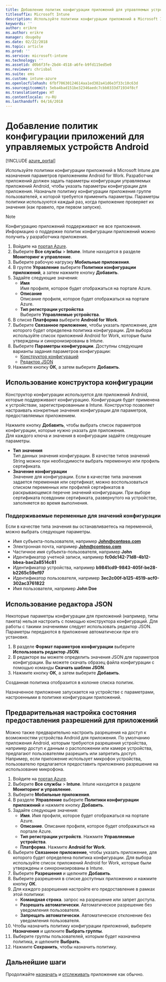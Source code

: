 ```yaml
---
title: Добавление политик конфигурации приложений для управляемых устройств Android
titlesuffix: Microsoft Intune
description: Используйте политики конфигурации приложений в Microsoft Intune для назначения параметров, когда пользователи запускают приложение Android for Work.
keywords: ''
author: erikre
ms.author: erikre
manager: dougeby
ms.date: 02/22/2018
ms.topic: article
ms.prod: ''
ms.service: microsoft-intune
ms.technology: ''
ms.assetid: d0b6f3fe-2bd4-4518-a6fe-b9fd115ed5e0
ms.reviewer: chrisbal
ms.suite: ems
ms.custom: intune-azure
ms.openlocfilehash: 6fbf70630124614aa1ed302a41d6e3f33c10c63d
ms.sourcegitcommit: 5eba4bad151be32346aedc7cbb0333d71934f8cf
ms.translationtype: HT
ms.contentlocale: ru-RU
ms.lasthandoff: 04/16/2018
---
```

# <a name="add-app-configuration-policies-for-managed-android-devices"></a>Добавление политик конфигурации приложений для управляемых устройств Android

[!INCLUDE [azure_portal](./includes/azure_portal.md)]

Используйте политики конфигурации приложений в Microsoft Intune для назначения параметров приложениям Android for Work. Разработчик приложений должен задать параметры конфигурации управляемых приложений Android, чтобы указать параметры конфигурации для приложения. Назначьте политику конфигурации приложения группе пользователей, к которой требуется применить параметры.  Параметры политики используются каждый раз, когда приложение проверяет их значения (как правило, при первом запуске).

> [!Note]  
> Конфигурацию приложений поддерживают не все приложения. Информацию о поддержке политик конфигурации приложений можно получить у разработчика приложения.

1. Войдите на [портал Azure](https://portal.azure.com).
2. Выберите **Все службы** > **Intune**. Intune находится в разделе **Мониторинг и управление**.
3. Выберите рабочую нагрузку **Мобильные приложения**.
4. В группе **Управление** выберите **Политики конфигурации приложений**, а затем нажмите кнопку **Добавить**.
5. Задайте следующие значения:
    - **Имя**  
      Имя профиля, которое будет отображаться на портале Azure.
    - **Описание**  
      Описание профиля, которое будет отображаться на портале Azure.
    - **Тип регистрации устройства**  
      Выберите **Управляемые устройства**.
6. В списке **Платформа** выберите **Android for Work**.
7. Выберите **Связанное приложение**, чтобы указать приложение, для которого будет определена политика конфигурации. Для выбора используйте список приложений Android for Work, которые были утверждены и синхронизированы в Intune.
8. Выберите **Параметры конфигурации**. Доступны следующие варианты задания параметров конфигурации:
    - [Конструктор конфигураций](#Use-the-configuration-designer)
    - [Редактор JSON](#Enter-the-JSON-editor)
9. Нажмите кнопку **ОК**, а затем выберите **Добавить**.

## <a name="use-the-configuration-designer"></a>Использование конструктора конфигурации

Конструктор конфигурации используется для приложений Android, которые поддерживают конфигурацию. Конфигурация будет применена к устройствам, зарегистрированным в Intune. Конструктор позволяет настраивать конкретные значения конфигурации для параметров, предоставляемых приложением.

Нажмите кнопку **Добавить**, чтобы выбрать список параметров конфигурации, которые нужно указать для приложения.  
Для каждого ключа и значения в конфигурации задайте следующие параметры.

  - **Тип значения**  
    Тип данных значения конфигурации. В качестве типов значений String можно при необходимости выбрать переменную или профиль сертификата.
  - **Значение конфигурации**  
    Значение для конфигурации. Если в качестве типа значения задается переменная или сертификат, можно воспользоваться списком переменных или профилей сертификатов в раскрывающемся перечне значений конфигурации.  При выборе сертификата псевдоним сертификата, развернутого на устройстве, заполняется во время выполнения.
    
### <a name="supported-variables-for-configuration-values"></a>Поддерживаемые переменные для значений конфигурации

Если в качестве типа значения вы останавливаетесь на переменной, можно выбрать следующие параметры.
- Имя субъекта-пользователя, например **John@contoso.com**
- Электронная почта, например **John@contoso.com**
- Частичное имя субъекта-пользователя, например **John**
- Идентификатор учетной записи, например **fc0dc142-71d8-4b12-bbea-bae2a8514c81**
- Идентификатор устройства, например **b9841cd9-9843-405f-be28-b2265c59ef97**
- Идентификатор пользователя, например **3ec2c00f-b125-4519-acf0-302ac3761822**
- Имя пользователя, например **John Doe**


## <a name="enter-the-json-editor"></a>Использование редактора JSON

Некоторые параметры конфигурации для приложений (например, типы пакета) нельзя настроить с помощью конструктора конфигураций. Для работы с такими значениями следует использовать редактор JSON. Параметры передаются в приложение автоматически при его установке.

1. В разделе **Формат параметров конфигурации** выберите **Использовать редактор JSON**.
2. В редакторе вы можете определить значения JSON для параметров конфигурации. Вы можете скачать образец файла конфигурации с помощью команды **Скачать шаблон JSON**.
3. Нажмите кнопку **ОК**, а затем выберите **Добавить**.

Созданная политика отобразится в колонке списка политик.

Назначенное приложение запускается на устройстве с параметрами, настроенными в политике конфигурации приложений.

## <a name="preconfigure-the-permissions-grant-state-for-apps"></a>Предварительная настройка состояния предоставления разрешений для приложений

Можно также предварительно настроить разрешения на доступ к возможностям устройства Android для приложения. По умолчанию приложения Android, которым требуются разрешения устройства, например доступ к данным о расположении или камере устройства, предлагают пользователям разрешить или запретить доступ. Например, если приложение использует микрофон устройства, пользователю предлагается предоставить приложению разрешение на использование микрофона.

1. Войдите на [портал Azure](https://portal.azure.com).
2. Выберите **Все службы** > **Intune**. Intune находится в разделе **Мониторинг и управление**.
3. Выберите **Мобильные приложения**.
3. В разделе **Управление** выберите **Политики конфигурации приложений** и нажмите кнопку **Добавить**.
4. Задайте следующие значения:
    - **Имя**. Имя профиля, которое будет отображаться на портале Azure.
    - **Описание**. Описание профиля, которое будет отображаться на портале Azure.
    - **Тип регистрации устройств**. Нажмите **Управляемые устройства**.
    - **Платформа**. Нажмите **Android for Work**.
5. Выберите **Связанное приложение**, чтобы указать приложение, для которого будет определена политика конфигурации. Для выбора используйте список приложений Android for Work, которые были утверждены и синхронизированы в Intune.
6. Выберите **Разрешения** и щелкните **Добавить**.
7. Выберите разрешения в списке доступных приложению и нажмите кнопку **ОК**.
8. Для каждого разрешения настройте его предоставление в рамках этой политики:
    - **Командная строка**. запрос на разрешение или запрет доступа.
    - **Разрешать автоматически**. Автоматическое разрешение без уведомления пользователя.
    - **Запрещать автоматически**. Автоматическое отклонение без уведомления пользователя.
9. Чтобы назначить политику конфигурации приложений, выберите **Назначения** и щелкните **Выбрать группы**.
10. Выберите группы пользователей, которым будет назначена политика, и щелкните **Выбрать**.
11. Нажмите **Сохранить**, чтобы назначить политику.

## <a name="next-steps"></a>Дальнейшие шаги

Продолжайте [назначать](apps-deploy.md) и [отслеживать](apps-monitor.md) приложение как обычно.

